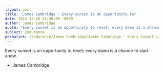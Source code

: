 ```yaml
---
layout: post
title: "James Cambridge - Every sunset is an opportunity to"
date: 2024-12-28 12:00:00 -0000
author: James Cambridge
quote: "Every sunset is an opportunity to reset; every dawn is a chance to start anew."
subject: Endurance
permalink: /Endurance/James Cambridge/James Cambridge - Every sunset is an opportunity to
---
```


Every sunset is an opportunity to reset; every dawn is a chance to start anew.

- James Cambridge
